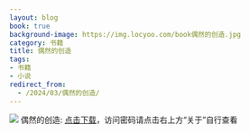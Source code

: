 ```yaml
---
layout: blog
book: true
background-image: https://img.locyoo.com/book偶然的创造.jpg
category: 书籍
title: 偶然的创造
tags:
- 书籍
- 小说
redirect_from:
  - /2024/03/偶然的创造/
---
```

![](https://img.locyoo.com/book偶然的创造.jpg)
偶然的创造: <a name = "ref1" href="https://url18.ctfile.com/f/50983618-1320273625-fec0bd?p=3619">点击下载</a>，访问密码请点击右上方“关于”自行查看